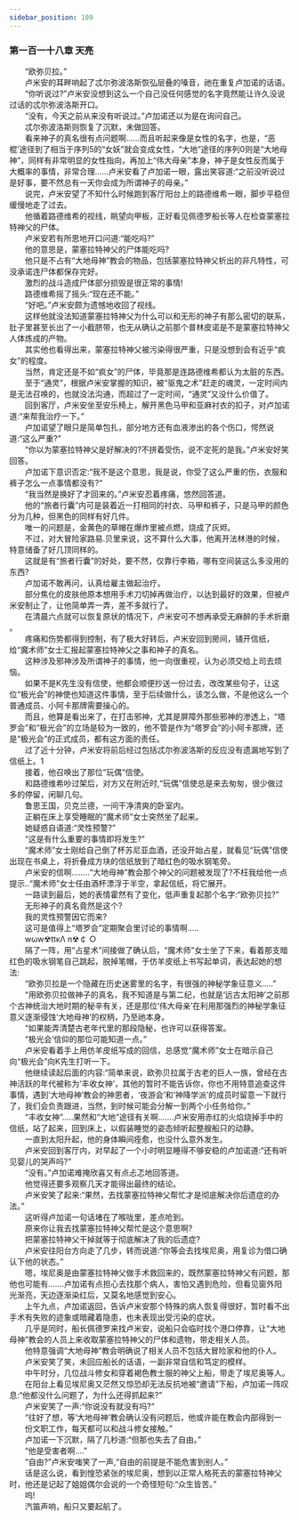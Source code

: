 ```yaml
---
sidebar_position: 109
---
```

### 第一百一十八章 天亮  


　　“欧弥贝拉。”  
　　卢米安的耳畔响起了忒尔弥波洛斯恢弘层叠的嗓音，祂在重复卢加诺的话语。  
　　“你听说过?”卢米安没想到这么一个自己没任何感觉的名字竟然能让许久没说过话的忒尔弥波洛斯开口。  
　　“没有，今天之前从来没有听说过。”卢加诺还以为是在询问自己。  
　　忒尔弥波洛斯则恢复了沉默，未做回答。  
　　看来神子的真名很有点问题啊..….而且听起来像是女性的名字，也是，“恶棍’途径到了相当于序列5的“女妖”就会变成女性，“大地”途径的序列0则是“大地母神”，同样有非常明显的女性指向，再加上“伟大母亲”本身，神子是女性反而属于大概率的事情，非常合理……卢米安看了卢加诺一眼，露出笑容道:“之前没听说过是好事，要不然总有一天你会成为所谓神子的母亲。”  
　　说完，卢米安望了不知什么时候跑到客厅阳台上的路德维希一眼，脚步平稳但缓慢地走了过去。  
　　他循着路德维希的视线，眺望向甲板，正好看见佩德罗船长等人在检查蒙塞拉特神父的尸体。  
　　卢米安若有所思地开口问道:“能吃吗?”  
　　他的意思是，蒙塞拉特神父的尸体能吃吗?  
　　他只是不占有“大地母神”教会的物品，包括蒙塞拉特神父析出的非凡特性，可没承诺连尸体都保存完好。  
　　激烈的战斗造成尸体部分损毁是很正常的事情!  
　　路德维希摇了摇头:“现在还不能。”  
　　“好吧。”卢米安颇为遗憾地收回了视线。  
　　这样他就没法知道蒙塞拉特神父为什么可以和无形的神子有那么密切的联系，肚子里甚至长出了一小截脐带，也无从确认之前那个普林皮诺是不是蒙塞拉特神父人体炼成的产物。  
　　其实他也看得出来，蒙塞拉特神父被污染得很严重，只是没想到会有近乎“疯女”的程度。  
　　当然，肯定还是不如“疯女”的尸体，毕竟那是连路德维希都认为太脏的东西。  
　　至于“通灵”，根据卢米安掌握的知识，被“驱鬼之术”赶走的魂灵，一定时间内是无法召唤的，也就没法沟通，而超过了一定时间，“通灵”又没什么价值了。  
　　回到客厅，卢米安坐至安乐椅上，解开黑色马甲和亚麻衬衣的扣子，对卢加诺道:“来帮我治疗一下。”  
　　卢加诺望了眼只是简单包扎，部分地方还有血液渗出的各个伤口，愕然说道:“这么严重?”  
　　“你以为蒙塞拉特神父是好解决的?不拼着受伤，说不定死的是我。”卢米安好笑回答。  
　　卢加诺下意识否定:“我不是这个意思，我是说，你受了这么严重的伤，衣服和裤子怎么一点事情都没有?“  
　　“我当然是换好了才回来的。”卢米安忍着疼痛，悠然回答道。  
　　他的“旅者行囊”内可是装着近一打相同的衬衣、马甲和裤子，只是马甲的颜色分为几种，但黑色的同样有好几件。  
　　唯一的问题是，金黄色的草帽在爆炸里被点燃，烧成了灰烬。  
　　不过，对大冒险家路易.贝里来说，这不算什么大事，他离开法林港的时候，特意储备了好几顶同样的。  
　　这就是有“旅者行囊”的好处，要不然，仅靠行李箱，哪有空间装这么多没用的东西?  
　　卢加诺不敢再问，认真给雇主做起治疗。  
　　部分焦化的皮肤他原本想用手术刀切掉再做治疗，以达到最好的效果，但被卢米安制止了，让他简单弄一弄，差不多就行了。  
　　在清晨六点就可以恢复原状的情况下，卢米安可不想再承受无麻醉的手术折磨 。  
　　疼痛和伤势都得到控制，有了极大好转后，卢米安回到房间，铺开信纸，给“魔术师”女士汇报起蒙塞拉特神父之事和神子的真名。  
　　这种涉及邪神涉及所谓神子的事情，他一向很重视，认为必须交给上司去烦恼。  
　　如果不是K先生没有信使，他都会顺便抄送一份过去，改改某些句子，让这位“极光会”的神使也知道这件事情，至于后续做什么，该怎么做，不是他这么一个普通成员、小阿卡那牌需要操心的。  
　　而且，他算是看出来了，在打击邪神，尤其是屏障外那些邪神的渗透上，“塔罗会”和“极光会”的立场是较为一致的，他不管是作为“塔罗会”的小阿卡那牌，还是“极光会”的正式成员，都有这方面的责任。  
　　过了近十分钟，卢米安将前后经过包括忒尔弥波洛斯的反应没有遗漏地写到了信纸上。1  
　　接着，他召唤出了那位“玩偶”信使。  
　　和路德维希吵过架后，对方又在附近时,“玩偶”信使总是来去匆匆，很少做过多的停留，闲聊几句。  
　　鲁恩王国，贝克兰德，一间干净清爽的卧室内。  
　　正躺在床上享受睡眠的“魔术师”女士突然坐了起来。  
　　她疑惑自语道:“灵性预警?”  
　　“这是有什么重要的事情即将发生?”  
　　“魔术师”女士刚给自己倒了杯苏尼亚血酒，还没开始占星，就看见“玩偶”信使出现在书桌上，将折叠成方块的信纸放到了暗红色的吸水钢笔旁。  
　　卢米安的信啊..……“大地母神”教会那个神父的问题被发现了?不枉我给他一点提示..“魔术师”女士任由酒杯漂浮于半空，拿起信纸，将它展开。  
　　一路读到最后，她的表情霍然有了变化，低声重复起那个名字:“欧弥贝拉?”  
　　无形神子的真名竟然是这个?  
　　我的灵性预警因它而来?  
　　这可是值得上“塔罗会”定期聚会里讨论的事情啊.....  
　　wωw☢ttκΛ n☢￠ ○  
　　隔了一阵，用“占星术”间接做了确认后，“魔术师”女士坐了下来，看着那支暗红色的吸水钢笔自己跳起，脱掉笔帽，于仿羊皮纸上书写起单词，表达起她的想法:  
　　“欧弥贝拉是一个隐藏在历史迷雾里的名字，有很强的神秘学象征意义…..”  
　　“用欧弥贝拉做神子的真名，我不知道是与第二纪，也就是‘远古太阳神’之前那个古神统治大地时期的秘辛有关，还是那位‘伟大母亲’在利用那强烈的神秘学象征意义逐渐侵蚀‘大地母神’的权柄，乃至祂本身。  
　　“如果能弄清楚古老年代里的那段隐秘，也许可以获得答案。  
　　“极光会’信仰的那位可能知道一点。”  
　　卢米安看着手上用仿羊皮纸写成的回信，总感觉“魔术师”女士在暗示自己向“极光会”向K先生打听一下。  
　　他继续读起后面的内容:“简单来说，欧弥贝拉属于古老的巨人一族，曾经在古神活跃的年代被称为‘丰收女神’，其他的暂时不能告诉你，你也不用特意追查这件事情，遇到‘大地母神’教会的神恩者，‘夜游会’和‘神降学派’的成员时留意一下就行了，我们会负责跟进，当然，到时候可能会分解一到两个小任务给你。”  
　　“丰收女神”.....果然和“大地”途径有关啊...….卢米安用赤红的火焰烧掉手中的信纸，站了起来，回到床上，以假装睡觉的姿态倾听起整艘船只的动静。  
　　一直到太阳升起，他的身体瞬间痊愈，也没什么意外发生。  
　　卢米安回到客厅内，对早起了一个小时明显睡得不够安稳的卢加诺道:“还有听见婴儿的哭声吗?”  
　　“没有。”卢加诺难掩欣喜又有点忐忑地回答道。  
　　他觉得还要多观察几天才能得出最终的结论。  
　　卢米安笑了起来:“果然，去找蒙塞拉特神父帮忙才是彻底解决你后遗症的办法。”  
　　这听得卢加诺一句话堵在了喉咙里，差点呛到。  
　　原来你让我去找蒙塞拉特神父帮忙是这个意思啊?  
　　把蒙塞拉特神父干掉就等于彻底解决了我的后遗症?  
　　卢米安往阳台方向走了几步，转而说道:“你等会去找埃尼奥，用复诊为借口确认下他的状态。”  
　　嗯，埃尼奥是由蒙塞拉特神父做手术救回来的，既然蒙塞拉特神父有问题，那他也可能有…….卢加诺有点担心去找那个病人，害怕又遇到危险，但看见窗外阳光渐亮，天边逐渐染红后，又莫名地感觉到安心。  
　　上午九点，卢加诺返回，告诉卢米安那个特殊的病人恢复得很好，暂时看不出手术有失败的迹象或暗藏着隐患，也未表现出受污染的症状。  
　　几乎是同时，船长佩德罗来找卢米安，说船只会临时找个港口停靠，让“大地母神”教会的人员上来收取蒙塞拉特神父的尸体和遗物，带走相关人员。  
　　他特意强调“大地母神”教会明确说了相关人员不包括大冒险家和他的仆人。  
　　卢米安笑了笑，未回应船长的话语，一副非常自信和笃定的模样。  
　　中午时分，几位战斗修女和穿着褐色教士服的神父上船，带走了埃尼奥等人。  
　　在阳台上看见埃尼奥又茫然又惊恐却无法反抗地被“邀请”下船，卢加诺一阵叹息:“他都没什么问题了，为什么还得抓起来?”  
　　卢米安笑了一声:“你说没有就没有吗?“  
　　“往好了想，等‘大地母神’教会确认没有问题后，他或许能在教会内部得到一  
　　份文职工作，每天都可以和战斗修女接触。”  
　　卢加诺一下沉默，隔了几秒道:“但那也失去了自由。”  
　　“他是受害者啊.…”  
　　“自由?”卢米安嗤笑了一声,“自由的前提是不能危害到别人。”  
　　话是这么说，看到惶恐紧张的埃尼奥，想到以正常人格死去的蒙塞拉特神父时，他还是记起了姐姐偶尔会说的一个奇怪短句:“众生皆苦。”  
　　呜!  
　　汽笛声响，船只又要起航了。  

